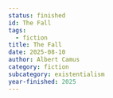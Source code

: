 ```yaml
---
status: finished
id: The Fall
tags:
  - fiction
title: The Fall
date: 2025-08-10
author: Albert Camus
category: fiction
subcategory: existentialism
year-finished: 2025
---
```

